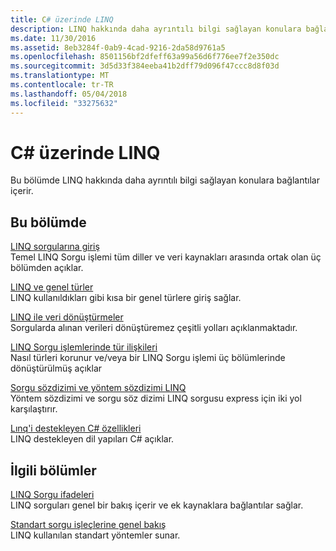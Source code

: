 ```yaml
---
title: C# üzerinde LINQ
description: LINQ hakkında daha ayrıntılı bilgi sağlayan konulara bağlantılar.
ms.date: 11/30/2016
ms.assetid: 8eb3284f-0ab9-4cad-9216-2da58d9761a5
ms.openlocfilehash: 8501156bf2dfeff63a99a56d6f776ee7f2e350dc
ms.sourcegitcommit: 3d5d33f384eeba41b2dff79d096f47ccc8d8f03d
ms.translationtype: MT
ms.contentlocale: tr-TR
ms.lasthandoff: 05/04/2018
ms.locfileid: "33275632"
---
```

# <a name="linq-in-c"></a>C# üzerinde LINQ
Bu bölümde LINQ hakkında daha ayrıntılı bilgi sağlayan konulara bağlantılar içerir.  
  
## <a name="in-this-section"></a>Bu bölümde  
 [LINQ sorgularına giriş](../programming-guide/concepts/linq/introduction-to-linq-queries.md)  
 Temel LINQ Sorgu işlemi tüm diller ve veri kaynakları arasında ortak olan üç bölümden açıklar.  
  
 [LINQ ve genel türler](../programming-guide/concepts/linq/linq-and-generic-types.md)  
 LINQ kullanıldıkları gibi kısa bir genel türlere giriş sağlar.  
  
 [LINQ ile veri dönüştürmeler](../programming-guide/concepts/linq/data-transformations-with-linq.md)  
 Sorgularda alınan verileri dönüştüremez çeşitli yolları açıklanmaktadır.  
  
 [LINQ Sorgu işlemlerinde tür ilişkileri](../programming-guide/concepts/linq/type-relationships-in-linq-query-operations.md)  
 Nasıl türleri korunur ve/veya bir LINQ Sorgu işlemi üç bölümlerinde dönüştürülmüş açıklar  
  
 [Sorgu sözdizimi ve yöntem sözdizimi LINQ](../programming-guide/concepts/linq/query-syntax-and-method-syntax-in-linq.md)  
 Yöntem sözdizimi ve sorgu söz dizimi LINQ sorgusu express için iki yol karşılaştırır.  
  
 [Lınq'i destekleyen C# özellikleri](../programming-guide/concepts/linq/features-that-support-linq.md)  
 LINQ destekleyen dil yapıları C# açıklar.  
   
## <a name="related-sections"></a>İlgili bölümler  
 [LINQ Sorgu ifadeleri](../programming-guide/linq-query-expressions/index.md)  
 LINQ sorguları genel bir bakış içerir ve ek kaynaklara bağlantılar sağlar.  
  
 [Standart sorgu işleçlerine genel bakış](../programming-guide/concepts/linq/standard-query-operators-overview.md)  
 LINQ kullanılan standart yöntemler sunar.  
  
